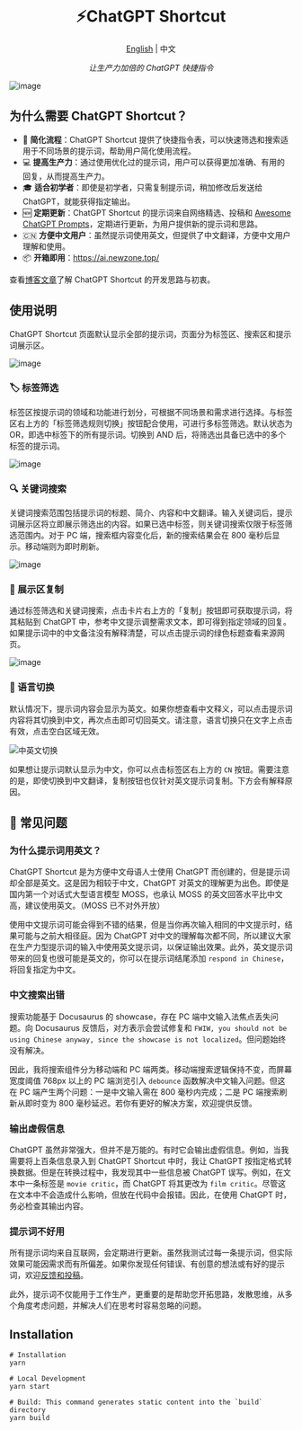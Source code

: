 <h1 align="center">
⚡️ChatGPT Shortcut
</h1>
<p align="center">
    <a href="./README.md">English</a> | 中文
</p>
<p align="center">
    <em>让生产力加倍的 ChatGPT 快捷指令</em>
</p>

![image](https://user-images.githubusercontent.com/28252913/228527416-ac77a71e-df07-4c92-aae0-2634df64f6c6.png)

## 为什么需要 ChatGPT Shortcut？

- 🚀 **简化流程**：ChatGPT Shortcut 提供了快捷指令表，可以快速筛选和搜索适用于不同场景的提示词，帮助用户简化使用流程。
- 💻 **提高生产力**：通过使用优化过的提示词，用户可以获得更加准确、有用的回复，从而提高生产力。
- 🎓 **适合初学者**：即使是初学者，只需复制提示词，稍加修改后发送给 ChatGPT，就能获得指定输出。
- 🆕 **定期更新**：ChatGPT Shortcut 的提示词来自网络精选、投稿和 [Awesome ChatGPT Prompts](https://github.com/f/awesome-chatgpt-prompts)，定期进行更新，为用户提供新的提示词和思路。
- 🇨🇳 **方便中文用户**：虽然提示词使用英文，但提供了中文翻译，方便中文用户理解和使用。
- 📦 **开箱即用**：<https://ai.newzone.top/>

查看[博客文章](https://newzone.top/posts/2023-02-27-chatgpt_shortcuts.html)了解 ChatGPT Shortcut 的开发思路与初衷。

## 使用说明

ChatGPT Shortcut 页面默认显示全部的提示词，页面分为标签区、搜索区和提示词展示区。

![image](https://user-images.githubusercontent.com/28252913/222007639-20148284-8366-427f-9ee7-ad1be0edbd2e.png)

### 🏷︎ 标签筛选

标签区按提示词的领域和功能进行划分，可根据不同场景和需求进行选择。与标签区右上方的「标签筛选规则切换」按钮配合使用，可进行多标签筛选。默认状态为 OR，即选中标签下的所有提示词。切换到 AND 后，将筛选出具备已选中的多个标签的提示词。

![image](https://user-images.githubusercontent.com/28252913/222007524-c83bcbe9-302e-4c39-be87-0f7ff0bdb2e0.png)

### 🔍 关键词搜索

关键词搜索范围包括提示词的标题、简介、内容和中文翻译。输入关键词后，提示词展示区将立即展示筛选出的内容。如果已选中标签，则关键词搜索仅限于标签筛选范围内。对于 PC 端，搜索框内容变化后，新的搜索结果会在 800 毫秒后显示。移动端则为即时刷新。

![image](https://user-images.githubusercontent.com/28252913/222007492-e4e5428b-3988-4b10-bb48-cdb0b4de882d.png)

### 🔬 展示区复制

通过标签筛选和关键词搜索，点击卡片右上方的「复制」按钮即可获取提示词，将其粘贴到 ChatGPT 中，参考中文提示调整需求文本，即可得到指定领域的回复。如果提示词中的中文备注没有解释清楚，可以点击提示词的绿色标题查看来源网页。

![image](https://user-images.githubusercontent.com/28252913/222007471-e7bec93d-164a-42d2-a019-1b5655bf29fb.png)

### 💬 语言切换

默认情况下，提示词内容会显示为英文。如果你想查看中文释义，可以点击提示词内容将其切换到中文，再次点击即可切回英文。请注意，语言切换只在文字上点击有效，点击空白区域无效。

![中英文切换](http://tc.seoipo.com/chatgptshortcut_encn.gif)

如果想让提示词默认显示为中文，你可以点击标签区右上方的 `CN` 按钮。需要注意的是，即使切换到中文翻译，复制按钮也仅针对英文提示词复制。下方会有解释原因。

## 🤔 常见问题

### 为什么提示词用英文？

ChatGPT Shortcut 是为方便中文母语人士使用 ChatGPT 而创建的，但是提示词却全部是英文。这是因为相较于中文，ChatGPT 对英文的理解更为出色。即使是国内第一个对话式大型语言模型 MOSS，也承认 MOSS 的英文回答水平比中文高，建议使用英文。（MOSS 已不对外开放）

使用中文提示词可能会得到不错的结果，但是当你再次输入相同的中文提示时，结果可能与之前大相径庭。因为 ChatGPT 对中文的理解每次都不同，所以建议大家在生产力型提示词的输入中使用英文提示词，以保证输出效果。此外，英文提示词带来的回复也很可能是英文的，你可以在提示词结尾添加 `respond in Chinese`，将回复指定为中文。

### 中文搜索出错

搜索功能基于 Docusaurus 的 showcase，存在 PC 端中文输入法焦点丢失问题。向 Docusaurus 反馈后，对方表示会尝试修复和 `FWIW, you should not be using Chinese anyway, since the showcase is not localized`。但问题始终没有解决。

因此，我将搜索组件分为移动端和 PC 端两类。移动端搜索逻辑保持不变，而屏幕宽度阈值 768px 以上的 PC 端浏览引入 `debounce` 函数解决中文输入问题。但这在 PC 端产生两个问题：一是中文输入需在 800 毫秒内完成；二是 PC 端搜索刷新从即时变为 800 毫秒延迟。若你有更好的解决方案，欢迎提供反馈。

### 输出虚假信息

ChatGPT 虽然非常强大，但并不是万能的。有时它会输出虚假信息。例如，当我需要将上百条信息录入到 ChatGPT Shortcut 中时，我让 ChatGPT 按指定格式转换数据。但是在转换过程中，我发现其中一些信息被 ChatGPT 误写。例如，在文本中一条标签是 `movie critic`，而 ChatGPT 将其更改为 `film critic`。尽管这在文本中不会造成什么影响，但放在代码中会报错。因此，在使用 ChatGPT 时，务必检查其输出内容。

### 提示词不好用

所有提示词均来自互联网，会定期进行更新。虽然我测试过每一条提示词，但实际效果可能因需求而有所偏差。如果你发现任何错误、有创意的想法或有好的提示词，欢迎[反馈和投稿](https://github.com/rockbenben/ChatGPT-Shortcut/discussions/11)。

此外，提示词不仅能用于工作生产，更重要的是帮助您开拓思路，发散思维，从多个角度考虑问题，并解决人们在思考时容易忽略的问题。

## Installation

```shell
# Installation
yarn

# Local Development
yarn start

# Build: This command generates static content into the `build` directory
yarn build
```
